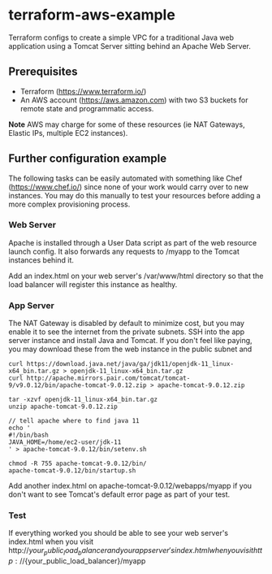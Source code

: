 # terraform-aws-example
Terraform configs to create a simple VPC for a traditional Java web application using a Tomcat Server sitting behind an Apache Web Server.

## Prerequisites

- Terraform (https://www.terraform.io/)
- An AWS account (https://aws.amazon.com) with two S3 buckets for remote state and programmatic access.

**Note** 
AWS may charge for some of these resources (ie NAT Gateways, Elastic IPs, multiple EC2 instances). 

## Further configuration example

The following tasks can be easily automated with something like Chef (https://www.chef.io/) since none of your work would carry over to new instances. You may do this manually to test your resources before adding a more complex provisioning process.

### Web Server

Apache is installed through a User Data script as part of the web resource launch config. It also forwards any requests to /myapp to the Tomcat instances behind it.

Add an index.html on your web server's /var/www/html directory so that the load balancer will register this instance as healthy.

### App Server

The NAT Gateway is disabled by default to minimize cost, but you may enable it to see the internet from the private subnets. SSH into the app server instance and install Java and Tomcat. If you don't feel like paying, you may download these from the web instance in the public subnet and 

```
curl https://download.java.net/java/ga/jdk11/openjdk-11_linux-x64_bin.tar.gz > openjdk-11_linux-x64_bin.tar.gz
curl http://apache.mirrors.pair.com/tomcat/tomcat-9/v9.0.12/bin/apache-tomcat-9.0.12.zip > apache-tomcat-9.0.12.zip

tar -xzvf openjdk-11_linux-x64_bin.tar.gz
unzip apache-tomcat-9.0.12.zip

// tell apache where to find java 11
echo '
#!/bin/bash
JAVA_HOME=/home/ec2-user/jdk-11
' > apache-tomcat-9.0.12/bin/setenv.sh

chmod -R 755 apache-tomcat-9.0.12/bin/
apache-tomcat-9.0.12/bin/startup.sh
```

Add another index.html on apache-tomcat-9.0.12/webapps/myapp if you don't want to see Tomcat's default error page as part of your test.

### Test

If everything worked you should be able to see your web server's index.html when you visit http://${your_public_load_balancer} and your app server's index.html when you visit http://${your_public_load_balancer}/myapp
